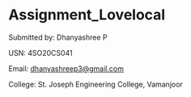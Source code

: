 # Assignment_Lovelocal

Submitted by: Dhanyashree P

USN: 4SO20CS041

Email: dhanyashreep3@gmail.com

College: St. Joseph Engineering College, Vamanjoor

